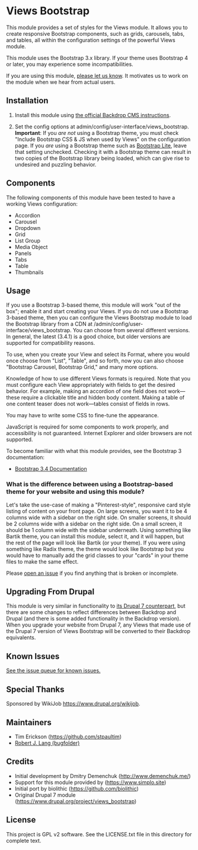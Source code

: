 Views Bootstrap
===============

This module provides a set of styles for the Views module. It allows you to
create responsive Bootstrap components, such as grids, carousels, tabs, and
tables, all within the configuration settings of the powerful Views module.

This module uses the Bootstrap 3.x library. If your theme uses Bootstrap 4 or
later, you may experience some incompatibilities.

If you are using this module, [please let us know](https://github.com/backdrop-contrib/views_bootstrap/issues/27).
It motivates us to work on the module when we hear from actual users.

Installation
------------

1) Install this module using [the official Backdrop CMS instructions](https://backdropcms.org/guide/modules).

2) Set the config options at admin/config/user-interface/views_bootstrap. **Important**: If you _are not_ using a Bootstrap theme, you must check "Include Bootstrap CSS & JS when used by Views" on the configuration page. If you _are_ using a Bootstrap theme such as [Bootstrap Lite](https://backdropcms.org/project/bootstrap_lite), leave that setting unchecked. Checking it with a Bootstrap theme can result in two copies of the Bootstrap library being loaded, which can give rise to undesired and puzzling behavior.

Components
----------

The following components of this module have been tested to have a working Views configuration:

- Accordion
- Carousel
- Dropdown
- Grid
- List Group
- Media Object
- Panels
- Tabs
- Table
- Thumbnails

Usage
-----

If you use a Bootstrap 3-based theme, this module will work "out of the box"; enable it and start creating your Views. If you do not use a Bootstrap 3-based theme, then you can configure the Views Bootstrap module to load the Bootstrap library from a CDN at /admin/config/user-interface/views_bootstrap. You can choose from several different versions. In general, the latest (3.4.1) is a good choice, but older versions are supported for compatibility reasons.

To use, when you create your View and select its Format, where you would once choose from "List", "Table", and so forth, now you can also choose "Bootstrap Carousel, Bootstrap Grid," and many more options.

Knowledge of how to use different Views formats is required. Note that you must configure each View appropriately with fields to get the desired behavior. For example, making an accordion of one field does not work—these require a clickable title and hidden body content.  Making a table of one content teaser does not work—tables consist of fields in rows.

You may have to write some CSS to fine-tune the appearance. 

JavaScript is required for some components to work properly, and accessibility is not guaranteed. Internet Explorer and older browsers are not supported.

To become familiar with what this module provides, see the Bootstrap 3 documentation:

* [Bootstrap 3.4 Documentation](https://getbootstrap.com/docs/3.4/)

### What is the difference between using a Bootstrap-based theme for your website and using this module?

Let's take the use-case of making a "Pinterest-style", responsive card style listing of content on your front page.  On large screens, you want it to be 4 columns wide with a sidebar on the right side.  On smaller screens, it should be 2 columns wide with a sidebar on the right side.  On a small screen, it should be 1 column wide with the sidebar underneath.  Using something like Bartik theme, you can install this module, select it, and it will happen, but the rest of the page will look like Bartik (or your theme).  If you were using something like Radix theme, the theme would look like Bootstrap but you would have to manually add the grid classes to your "cards" in your theme files to make the same effect.

Please [open an issue](https://github.com/backdrop-contrib/views_bootstrap/issues) if you find anything that is broken or incomplete.

Upgrading From Drupal
---------------------

This module is very similar in functionality to [its Drupal 7 counterpart](https://drupal.org/project/views_bootstrap), but there are some changes to reflect differences between Backdrop and Drupal (and there is some added functionality in the Backdrop version). When you upgrade your website from Drupal 7, any Views that made use of the Drupal 7 version of Views Bootstrap will be converted to their Backdrop equivalents.

Known Issues
------------

[See the issue queue for known issues.](https://github.com/backdrop-contrib/views_bootstrap/issues)

Special Thanks
--------------

Sponsored by WikiJob <https://www.drupal.org/wikijob>.

Maintainers
-----------

- Tim Erickson (https://github.com/stpaultim)
- [Robert J. Lang (bugfolder)](https://github.com/bugfolder)

Credits
-----------

- Initial development by Dmitry Demenchuk (http://www.demenchuk.me/)
- Support for this module provided by (https://www.simplo.site)
- Initial port by biolithic (https://github.com/biolithic)
- Original Drupal 7 module (https://www.drupal.org/project/views_bootstrap)

License
-------

This project is GPL v2 software. See the LICENSE.txt file in this directory for complete text.
